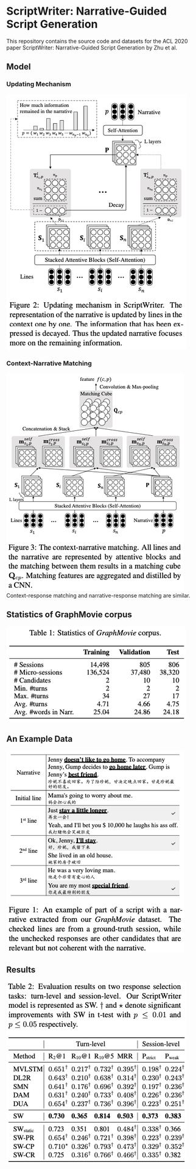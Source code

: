 # ScriptWriter: Narrative-Guided Script Generation

This repository contains the source code and datasets for the ACL 2020 paper ScriptWriter: Narrative-Guided Script Generation by Zhu et al. <br>

## Model

### Updating Mechanism
<img src="image/update.png">

### Context-Narrative Matching
<img src="image/matching.png">
Context-response matching and narrative-response matching are similar.

## Statistics of GraphMovie corpus
<img src="image/statistics.png">

## An Example Data
<img src="image/example.png">

## Results
<img src="image/result.png">
